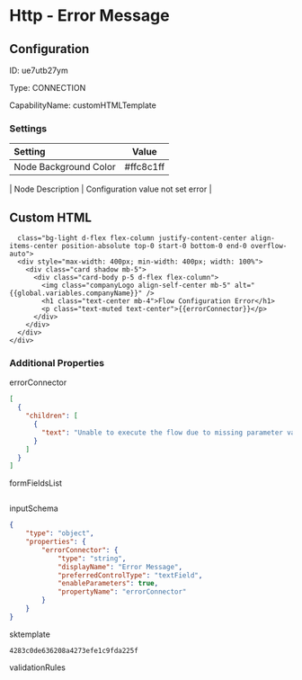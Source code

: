 # Http - Error Message
## Configuration
ID:  ue7utb27ym

Type: CONNECTION 

CapabilityName: customHTMLTemplate

### Settings
| Setting | Value  |
| :------------------------ | ---------------------------------------- |
| Node Background Color | #ffc8c1ff | 

| Node Description | Configuration value not set error | 


## Custom HTML
```<div
  class="bg-light d-flex flex-column justify-content-center align-items-center position-absolute top-0 start-0 bottom-0 end-0 overflow-auto">
  <div style="max-width: 400px; min-width: 400px; width: 100%">
    <div class="card shadow mb-5">
      <div class="card-body p-5 d-flex flex-column">
        <img class="companyLogo align-self-center mb-5" alt="{{global.variables.companyName}}" />
        <h1 class="text-center mb-4">Flow Configuration Error</h1>
        <p class="text-muted text-center">{{errorConnector}}</p>
      </div>
    </div>
  </div>
</div>
```



### Additional Properties
errorConnector
```json 
[
  {
    "children": [
      {
        "text": "Unable to execute the flow due to missing parameter values."
      }
    ]
  }
]
```


formFieldsList
```
```


inputSchema
```json 
{
	"type": "object",
	"properties": {
		"errorConnector": {
			"type": "string",
			"displayName": "Error Message",
			"preferredControlType": "textField",
			"enableParameters": true,
			"propertyName": "errorConnector"
		}
	}
}
```


sktemplate
```string 
4283c0de636208a4273efe1c9fda225f
```


validationRules
```
```





